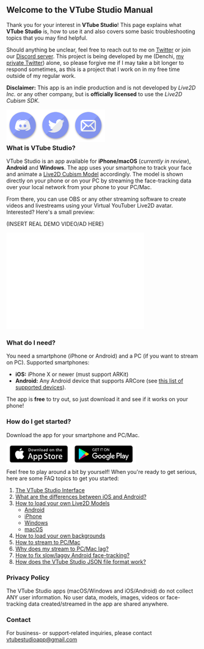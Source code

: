 ## Welcome to the VTube Studio Manual

Thank you for your interest in **VTube Studio**! This page explains what **VTube Studio** is, how to use it and also covers some basic troubleshooting topics that you may find helpful.

Should anything be unclear, feel free to reach out to me on [Twitter](https://www.google.com) or join our [Discord server](https://google.com). This project is being developed by me (Denchi, [my private Twitter](https://twitter.com/DenchiSoft)) alone, so please forgive me if I may take a bit longer to respond sometimes, as this is a project that I work on in my free time outside of my regular work.

__Disclaimer:__ This app is an indie production and is not developed by _Live2D Inc._ or any other company, but is **officially licensed** to use the _Live2D Cubism SDK_. 

<a href="url"><img src="/images/icons/discord.png" align="left" width="86" ></a> <a href="url"><img src="/images/icons/twitter.png" align="left" width="86" ></a> <a href="url"><img src="/images/icons/mail.png" align="left" width="86" ></a>
<br />
<br />
<br />
<br />

### What is VTube Studio?

VTube Studio is an app available for **iPhone/macOS** (*currently in review*), **Android** and **Windows**. The app uses your smartphone to track your face and animate a [Live2D Cubism Model](https://www.live2d.com/en/) accordingly. The model is shown directly on your phone or on your PC by streaming the face-tracking data over your local network from your phone to your PC/Mac.

From there, you can use OBS or any other streaming software to create videos and livestreams using your Virtual YouTuber Live2D avatar. Interested? Here's a small preview:

(INSERT REAL DEMO VIDEO/AD HERE)

<iframe width="360" height="252" src="//www.youtube.com/embed/pg6A4srAXyA" frameborder="0" allowfullscreen="allowfullscreen">&nbsp;</iframe>

<br />

### What do I need?

You need a smartphone (iPhone or Android) and a PC (if you want to stream on PC). Supported smartphones:

- **iOS:** iPhone X or newer (must support ARKit)
- **Android:** Any Android device that supports ARCore (see [this list of supported devices](https://developers.google.com/ar/discover/supported-devices)).

The app is **free** to try out, so just download it and see if it works on your phone!

### How do I get started?

Download the app for your smartphone and PC/Mac. 


<a href="url"><img src="/images/platform_logos/download_iphone.png" align="left" width="170" ></a> <a href="url"><img src="/images/platform_logos/download_android.png" align="left" width="170" ></a>

<br /> <br /> <br />

Feel free to play around a bit by yourself! When you're ready to get serious, here are some FAQ topics to get you started:

1. [The VTube Studio Interface](docs/interface.md)
2. [What are the differences between iOS and Android?](docs/platform_differences.md)
3. [How to load your own Live2D Models](docs/models.md)
   * [Android](docs/models.md#android)
   * [iPhone](docs/models.md#iphone)
   * [Windows](docs/models.md#windows)
   * [macOS](docs/models.md#macos)
4. [How to load your own backgrounds](docs/backgrounds.md)
5. [How to stream to PC/Mac](docs/stream.md)
6. [Why does my stream to PC/Mac lag?](docs/stream_issues.md)
7. [How to fix slow/laggy Android face-tracking?](docs/android_issues.md)
8. [How does the VTube Studio JSON file format work?](docs/vts_json.md)

### Privacy Policy

The VTube Studio apps (macOS/Windows and iOS/Android) do not collect ANY user information. No user data, models, images, videos or face-tracking data created/streamed in the app are shared anywhere.

### Contact

For business- or support-related inquiries, please contact [vtubestudioapp@gmail.com](mailto:vtubestudioapp@gmail.com)
